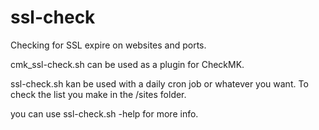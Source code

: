 # ssl-check
Checking for SSL expire on websites and ports.

cmk_ssl-check.sh can be used as a plugin for CheckMK.

ssl-check.sh kan be used with a daily cron job or whatever you want. To check the list you make in the /sites folder.

you can use ssl-check.sh -help for more info.

